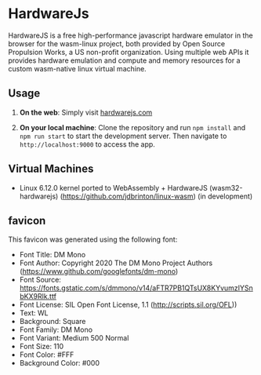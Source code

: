 # HardwareJs

HardwareJS is a free high-performance javascript hardware emulator in the browser for the wasm-linux project, both provided by Open Source Propulsion Works, a US non-profit organization. Using multiple web APIs it provides hardware emulation and compute and memory resources for a custom wasm-native linux virtual machine.

## Usage

1. **On the web**: Simply visit [hardwarejs.com](https://hardwarejs.com)

2. **On your local machine**: Clone the repository and run `npm install` and `npm run start` to start the development server. Then navigate to `http://localhost:9000` to access the app.

## Virtual Machines

- Linux 6.12.0 kernel ported to WebAssembly + HardwareJS (wasm32-hardwarejs) (https://github.com/jdbrinton/linux-wasm) (in development)

## favicon

This favicon was generated using the following font:

- Font Title: DM Mono
- Font Author: Copyright 2020 The DM Mono Project Authors (https://www.github.com/googlefonts/dm-mono)
- Font Source: https://fonts.gstatic.com/s/dmmono/v14/aFTR7PB1QTsUX8KYvumzIYSnbKX9Rlk.ttf
- Font License: SIL Open Font License, 1.1 (http://scripts.sil.org/OFL))
- Text: WL
- Background: Square
- Font Family: DM Mono
- Font Variant: Medium 500 Normal
- Font Size: 110
- Font Color: #FFF
- Background Color: #000

